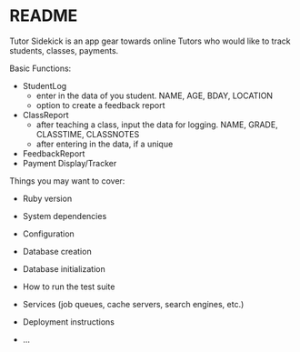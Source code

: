 # README

Tutor Sidekick is an app gear towards online Tutors who would like to track students, classes, payments.

Basic Functions:
* StudentLog
    - enter in the data of you student. NAME, AGE, BDAY, LOCATION
    - option to create a feedback report
* ClassReport
    - after teaching a class, input the data for logging. NAME, GRADE, CLASSTIME, CLASSNOTES
    - after entering in the data, if a unique
* FeedbackReport
* Payment Display/Tracker

Things you may want to cover:

* Ruby version

* System dependencies

* Configuration

* Database creation

* Database initialization

* How to run the test suite

* Services (job queues, cache servers, search engines, etc.)

* Deployment instructions

* ...

